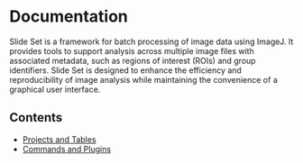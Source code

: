 Documentation
=============

Slide Set is a framework for batch processing of
image data using ImageJ. It provides tools to support
analysis across multiple image files with associated metadata,
such as regions of interest (ROIs) and group identifiers.
Slide Set is designed to enhance the efficiency and
reproducibility of image analysis while maintaining
the convenience of a graphical user interface.

Contents
--------

- [Projects and Tables](data.html)
- [Commands and Plugins](plugins/index.html)

